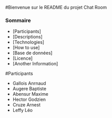 #Bienvenue sur le README du projet Chat Room

### Sommaire

* [Participants]
* [Descriptions]
* [Technologies]
* [How to use]
* [Base de données] 
* [Licence]
* [Another Information] 


#Participants

* Gallois Anrnaud
* Augere Baptiste
* Abensur Maxime
* Hector Godzien
* Cruze Arnest
* Leffy Léo 
